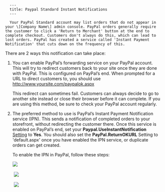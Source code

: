 
      ---
      title: Paypal Standard Instant Notifications
      ---

      Your PayPal Standard account may list orders that do not appear in your \[Company Name\] admin console. PayPal orders generally require the customer to click a 'Return to Merchant' button at the end to complete checkout. Customers don't always do this, which can lead to lost orders. PayPal has created a service called 'Instant Payment Notification' that cuts down on the frequency of this.  
  
  
There are 2 ways this notification can take place:  
  

1.  You can enable PayPal’s forwarding service on your PayPal account. This will try to redirect customers back to your site once they are done with PayPal. This is configured on PayPal’s end. When prompted for a URL to direct customers to, you should use http://www.yoursite.com/paypalok.aspx  
      
    This redirect can sometimes fail. Customers can always decide to go to another site instead or close their browser before it can complete. If you are using this method, be sure to check your PayPal account regularly.  
      
    
2.  The preferred method to use is PayPal’s Instant Payment Notification service (IPN). This sends a notification of completed orders to your storefront, without redirecting the customer there. Once this service is enabled on PayPal’s end, set your **Paypal.UseInstantNotification** [Setting](default.aspx?pageid=settings) to **Yes**. You should also set the **PayPal.ReturnOKURL** Setting to 'default.aspx' once you have enabled the IPN service, or duplicate orders can get created.  
      
    To enable the IPN in PayPal, follow these steps:  
      
    ![](images/1415741221524.png)    
      
     ![](images/1415741300183.png)  
      
     ![](images/1415741386356.png)
      